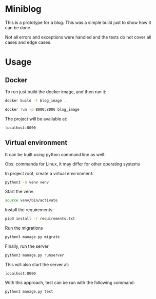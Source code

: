 # Miniblog

This is a prototype for a blog. 
This was a simple build just to show how it can be done.

Not all errors and exceptions were handled and the tests do not cover all cases and edge cases.


# Usage

## Docker
To run just build the docker image, and then run it:

```bash
docker build -t blog_image .
```

```bash
docker run -p 8000:8000 blog_image
```

The project will be available at:
```
localhost:8000
```

## Virtual environment
It can be built using python command line as well.

Obs: commands for Linux, it may differ for other operating systems

In project root, create a virtual environment:
```bash
python3 -m venv venv
```

Start the venv:
```bash
source venv/bin/activate
```

Install the requirements:
```bash
pip3 install -r requirements.txt
```

Run the migrations
```bash
python3 manage.py migrate
```

Finally, run the server
```bash
python3 manage.py runserver
```

This will also start the server at:
```
localhost:8000
```

With this approach, test can be run with the following command:
```bash
python3 manage.py test
```
